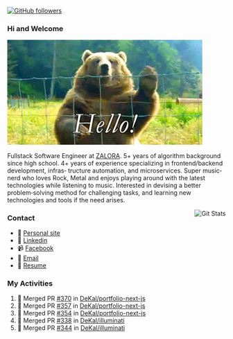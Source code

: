 [![GitHub followers](https://img.shields.io/github/followers/DeKal?label=Follow%20at%20GitHub&style=for-the-badge)](https://github.com/DeKal)

### Hi and Welcome 
<img src="https://github.com/DeKal/DeKal/blob/master/images/bear_hi.gif?raw=true" width="450px">

Fullstack Software Engineer at [ZALORA](https://github.com/zalora/). 5+ years of algorithm background since high school. 4+ years of experience specializing in frontend/backend development, infras‐ tructure automation, and microservices. Super music‐nerd who loves Rock, Metal and enjoys playing around with the latest technologies while listening to music. Interested in devising a better problem‐solving method for challenging tasks, and learning new technologies and tools if the need arises.


<a href="https://phatho-folio.now.sh/"><img alt="Git Stats" src="https://github-readme-stats.vercel.app/api?username=DeKal&show_icons=true&theme=merko&count_private=true" align="right" height="190" /></a>


### Contact

- 💬 [Personal site](https://phatho-folio.now.sh/)
- 🔗 [Linkedin](https://www.linkedin.com/in/phat-ho/)
- 📹 [Facebook](https://www.facebook.com/dekal.dev)
- 📧 <a href="mailto:hohuuphat22@gmail.com">Email</a>
- 📄 <a id="raw-url" href="https://raw.githubusercontent.com/DeKal/DeKal/master/cv/dekal.pdf">Resume</a>


### My Activities
<!--START_SECTION:activity-->
1. 🎉 Merged PR [#370](https://github.com/DeKal/portfolio-next-js/pull/370) in [DeKal/portfolio-next-js](https://github.com/DeKal/portfolio-next-js)
2. 🎉 Merged PR [#357](https://github.com/DeKal/portfolio-next-js/pull/357) in [DeKal/portfolio-next-js](https://github.com/DeKal/portfolio-next-js)
3. 🎉 Merged PR [#354](https://github.com/DeKal/portfolio-next-js/pull/354) in [DeKal/portfolio-next-js](https://github.com/DeKal/portfolio-next-js)
4. 🎉 Merged PR [#338](https://github.com/DeKal/illuminati/pull/338) in [DeKal/illuminati](https://github.com/DeKal/illuminati)
5. 🎉 Merged PR [#344](https://github.com/DeKal/illuminati/pull/344) in [DeKal/illuminati](https://github.com/DeKal/illuminati)
<!--END_SECTION:activity-->


